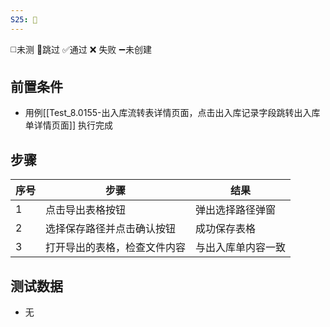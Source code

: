 ```yaml
---
S25: 🚫
---
```

◻️未测    🚫跳过     ✅通过    ❌ 失败    ➖未创建

## 前置条件

- 用例[[Test_8.0155-出入库流转表详情页面，点击出入库记录字段跳转出入库单详情页面]] 执行完成

## 步骤

| 序号  | 步骤             | 结果        |
| --- | -------------- | --------- |
| 1   | 点击导出表格按钮       | 弹出选择路径弹窗  |
| 2   | 选择保存路径并点击确认按钮  | 成功保存表格    |
| 3   | 打开导出的表格，检查文件内容 | 与出入库单内容一致 |

## 测试数据

- 无
